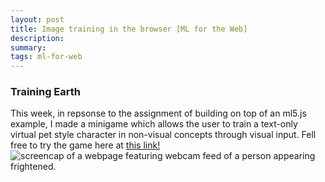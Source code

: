```yaml
---
layout: post
title: Image training in the browser [ML for the Web]
description: 
summary: 
tags: ml-for-web
---
```

<h3>Training Earth</h3>

This week, in repsonse to the assignment of building on top of an ml5.js example, I made a minigame which allows the user to train a text-only virtual pet style character in non-visual concepts through visual input. Fell free to try the game here at <a href = "https://www.2nd.systems/itp/projects/teachingEarth">this link!</a>
<br>
 ![screencap of a webpage featuring webcam feed of a person appearing frightened.]([https://raw.githubusercontent.com/ratemypraxis/itp/master/_posts/preBoxWood.png](https://raw.githubusercontent.com/ratemypraxis/itp/master/media/training.jpg))

